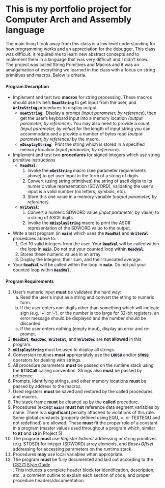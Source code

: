 <h1>This is my portfolio project for Computer Arch and Assembly language</h1>

<p>The main thing I took away from this class is a low level understanding for how programming works and an appreciation for the debugger.  This class was difficult.  It required me to learn new abstract concepts and to implement them in a language that was very difficult and I didn't know.<br>
The project was called String Primitives and Macros and it was an amalgamation of everything we learned in the class with a focus on string primitives and macros.  Below is criteria.  
</p>

<h4><strong>Program Description</strong></h4>
<ul>
<li>Implement and test two <strong>macros</strong> for string processing. These macros should use Irvine’s <code style="color: black; background-color: #eeeeff;"><strong>ReadString</strong></code> to get input from the user, and <code style="color: black; background-color: #eeeeff;"><strong>WriteString</strong></code> procedures to display output.
<ul>
<li><code style="color: black; background-color: #eeeeff;"><strong>mGetString</strong></code>:&nbsp; Display a prompt <em>(input parameter, by reference</em>), then get the user’s keyboard input into a memory location <em>(output parameter, by reference</em>). You may also need to provide a&nbsp;count <em>(input parameter, by value)</em> for the length of input string you can accommodate and a provide a number of bytes read (<em>output parameter, by reference)</em> by the macro.</li>
<li><code style="color: black; background-color: #eeeeff;"><strong>mDisplayString</strong></code>:&nbsp; Print the string which is stored in a specified memory location <em>(input parameter, by reference</em>).</li>
</ul>
</li>
<li>Implement and test two <strong>procedures</strong> for signed integers which use string primitive instructions
<ul>
<li><code style="color: black; background-color: #eeeeff;"><strong>ReadVal</strong></code>:&nbsp;
<ol>
<li>Invoke the <code style="color: black; background-color: #eeeeff;"><strong>mGetString</strong></code> macro (see parameter requirements above) to get user input&nbsp;in the form of a string of digits.</li>
<li>Convert (using string primitives) the string of ascii digits to its numeric value representation (SDWORD), validating the user’s input is a valid number (no letters, symbols, etc).</li>
<li>Store this one value in a memory variable <em>(output parameter, by reference).&nbsp;</em></li>
</ol>
</li>
<li><code style="color: black; background-color: #eeeeff;"><strong>WriteVal</strong></code>:&nbsp;
<ol>
<li>Convert a numeric SDWORD value <em>(input parameter, by value</em>)<i> </i>to a string of ASCII digits.</li>
<li>Invoke the <code style="color: black; background-color: #eeeeff;"><strong>mDisplayString</strong></code> macro to print the ASCII representation of the SDWORD value to the output.</li>
</ol>
</li>
</ul>
</li>
<li>Write a test program (in <code style="color: black; background-color: #eeeeff;"><strong>main</strong></code>) which uses the <code style="color: black; background-color: #eeeeff;"><strong>ReadVal</strong></code> and <code style="color: black; background-color: #eeeeff;"><strong>WriteVal</strong></code> procedures above to:
<ol>
<li>Get 10 valid integers from the user. Your <code style="color: black; background-color: #eeeeff;"><strong>ReadVal</strong></code> will be called within the loop in <code style="color: black; background-color: #eeeeff;"><strong>main</strong></code>. Do not put your counted loop within <code style="color: black; background-color: #eeeeff;"><strong>ReadVal</strong></code>.</li>
<li>Stores these numeric values in an array.</li>
<li>Display the integers, their sum, and their truncated average.</li>
</ol>
</li>
<li>Your <code style="color: black; background-color: #eeeeff;"><strong>ReadVal</strong></code> will be called within the loop in <code style="color: black; background-color: #eeeeff;"><strong>main</strong></code>. Do not put your counted loop within <code style="color: black; background-color: #eeeeff;"><strong>ReadVal</strong></code>.</li>
</ul>

<h4><strong>Program Requirements</strong></h4>

<ol>
<li>User’s numeric input <strong>must</strong> be validated the hard way:
<ol type="a">
<li>Read the user's input as a string and&nbsp;convert the string to numeric form.</li>
<li>If the user enters non-digits other than something which will indicate sign (e.g. ‘+’ or ‘-‘), or the number is too large for 32-bit registers, an error message should be displayed and the number should be discarded.</li>
<li>If the user enters nothing (empty input), display an error and re-prompt.</li>
</ol>
</li>
<li><code style="color: black; background-color: #eeeeff;"><strong>ReadInt</strong></code>,&nbsp;<code style="color: black; background-color: #eeeeff;"><strong>ReadDec</strong></code>,&nbsp;<code style="color: black; background-color: #eeeeff;"><strong>WriteInt</strong></code>, and <code style="color: black; background-color: #eeeeff;"><strong>WriteDec</strong></code> are <strong>not allowed</strong> in this program.</li>
<li><code style="color: black; background-color: #eeeeff;"><strong>mDisplayString</strong></code>&nbsp;must be used to display all strings.</li>
<li>Conversion routines <strong>must</strong> appropriately use the <code style="color: black; background-color: #eeeeff;"><strong>LODSB</strong></code> and/or <code style="color: black; background-color: #eeeeff;"><strong>STOSB</strong></code> operators for dealing with strings.</li>
<li>All procedure parameters <strong>must</strong> be passed on the runtime stack using the <strong>STDCall</strong> calling convention. Strings also <strong>must</strong> be passed by reference.</li>
<li>Prompts, identifying strings, and other memory locations <strong>must</strong> be passed by address to the macros.</li>
<li>Used registers <strong>must</strong> be saved and restored by the called procedures and macros.</li>
<li>The stack frame <strong>must</strong> be cleaned up by the <strong>called</strong> procedure.</li>
<li>Procedures (except <code style="color: black; background-color: #eeeeff;"><strong>main</strong></code>) <strong>must not</strong> reference data segment variables by name.&nbsp;There is a <strong>significant </strong>penalty attached to violations of this rule.&nbsp; Some global constants (properly defined using EQU, =, or TEXTEQU and not redefined) are allowed. These <strong>must</strong> fit the proper role of a constant in a program (master values used throughout a program which, similar to <code style="color: black; background-color: #eeeeff;"><strong>HI</strong></code>&nbsp;and <code style="color: black; background-color: #eeeeff;"><strong>LO</strong></code> in Project 5).</li>
<li>The program <strong>must</strong> use <em>Register Indirect</em> addressing or string primitives (e.g. STOSD) for integer (SDWORD) array elements, and <em>Base+Offset</em> addressing for accessing parameters on the runtime stack.</li>
<li>Procedures <strong>may</strong> use local variables when appropriate.</li>
<li>The program <strong>must</strong> be fully documented and laid out according to the <span class="ally-file-link-holder link_holder"><span class="instructure_file_holder link_holder instructure_file_link_holder ally-file-link-holder"><a class="inline_disabled preview_in_overlay" title="CS271 Style Guide.pdf" href="https://canvas.oregonstate.edu/courses/1933672/files/100721639/download?wrap=1" data-api-endpoint="https://canvas.oregonstate.edu/api/v1/courses/1933672/files/100721639" data-api-returntype="File" data-id="100721639">CS271 Style Guide</a><div class="inline-block ally-enhancement ally-user-content-dropdown">
    
</div></span></span>. This includes a complete header block for identification, description, etc., a comment outline to explain each section of code, and proper procedure headers/documentation.</li>
</ol>
